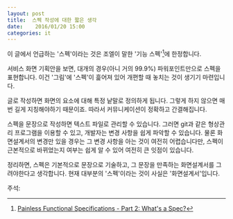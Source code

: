 ```yaml
---
layout: post
title:  스펙 작성에 대한 짧은 생각
date:    2016/01/20 15:00
categories: it
---
```


이 글에서 언급하는 '스펙'이라는 것은 조엘이 말한 '기능 스펙'[^1]에 한정합니다.

서비스 화면 기획안을 보면, 대개의 경우(아니 거의 99.9%) 파워포인트만으로 스펙을 표현합니다. 이건 '그림'에 '스펙'이 흝어져 있어 개편할 때 놓치는 것이 생기기 마련입니다.

글로 작성하면 화면의 요소에 대해 특정 낱말로 정의하게 됩니다. 그렇게 하지 않으면 매번 길게 지칭해야하기 때문이죠. 따라서 커뮤니케이션이 정확하고 간결해집니다.

스펙을 문장으로 작성하면 텍스트 파일로 관리할 수 있습니다. 그러면 git과 같은 형상관리 프로그램을 이용할 수 있고, 개발자는 변경 사항을 쉽게 파악할 수 있습니다. 물론 화면설계서의 변경만 있을 경우는 그 변경 사항을 아는 것이 여전히 어렵습니다만, 스펙이 근본적으로 바뀌었는지 여부는 쉽게 알 수 있어 여전히 큰 잇점이 있습니다.

정리하면, 스펙은 기본적으로 문장으로 기술하고, 그 문장을 만족하는 화면설계서를 그려야한다고 생각합니다. 현재 대부분의 '스펙'이라는 것이 사실은 '화면설계서'입니다.

주석:

[^1]: [Painless Functional Specifications - Part 2: What's a Spec?](http://www.joelonsoftware.com/articles/fog0000000035.html) 
